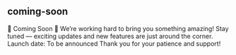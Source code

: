 ## coming-soon
🚧 Coming Soon 🚧 
We’re working hard to bring you something amazing! Stay tuned — exciting updates and new features are just around the corner. Launch date: To be announced Thank you for your patience and support!
